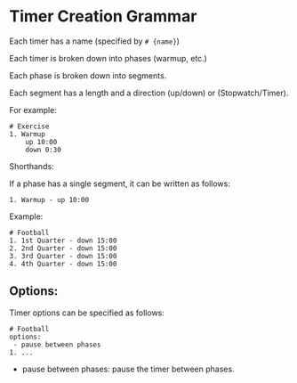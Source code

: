 # Timer Creation Grammar

Each timer has a name (specified by `# {name}`)

Each timer is broken down into phases (warmup, etc.)

Each phase is broken down into segments.

Each segment has a length and a direction (up/down) or (Stopwatch/Timer).

For example:

```
# Exercise
1. Warmup
	up 10:00
	down 0:30
```

Shorthands:

If a phase has a single segment, it can be written as follows:

```
1. Warmup - up 10:00
```

Example:

```
# Football
1. 1st Quarter - down 15:00
2. 2nd Quarter - down 15:00
3. 3rd Quarter - down 15:00
4. 4th Quarter - down 15:00
```



## Options:

Timer options can be specified as follows:

```
# Football
options:
 - pause between phases
1. ...
```

- pause between phases: pause the timer between phases.